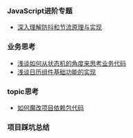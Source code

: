 ### JavaScript进阶专题
- [深入理解防抖和节流原理与实现](https://github.com/hu0950/article/blob/master/JavaScript%E8%BF%9B%E9%98%B6/%E6%B7%B1%E5%85%A5%E7%90%86%E8%A7%A3%E9%98%B2%E6%8A%96%E5%92%8C%E8%8A%82%E6%B5%81%E5%8E%9F%E7%90%86%E4%B8%8E%E5%AE%9E%E7%8E%B0.md)

### 业务思考
- [浅谈如何从状态机的角度来思考业务代码](https://github.com/hu0950/article/blob/master/%E4%B8%9A%E5%8A%A1%E6%80%9D%E8%80%83/%E6%B5%85%E8%B0%88%E5%A6%82%E4%BD%95%E4%BB%8E%E7%8A%B6%E6%80%81%E6%9C%BA%E7%9A%84%E8%A7%92%E5%BA%A6%E6%9D%A5%E6%80%9D%E8%80%83%E4%B8%9A%E5%8A%A1%E4%BB%A3%E7%A0%81%EF%BC%88%E4%BF%AE%E6%94%B9%E5%90%8E%EF%BC%89.md)
- [浅谈日历组件基础功能的实现](https://github.com/hu0950/article/blob/master/%E4%B8%9A%E5%8A%A1%E6%80%9D%E8%80%83/%E6%B5%85%E8%B0%88%E7%94%A8%E7%8A%B6%E6%80%81%E6%9C%BA%E6%80%9D%E8%B7%AF%E6%9D%A5%E7%AE%80%E5%8C%96%E4%B8%9A%E5%8A%A1%E4%BB%A3%E7%A0%81.md)

### topic思考
- [如何魔改项目依赖包代码](https://github.com/hu0950/article/blob/master/topic%E6%80%9D%E8%80%83/%E5%A6%82%E4%BD%95%E9%AD%94%E6%94%B9%E9%A1%B9%E7%9B%AE%E4%BE%9D%E8%B5%96%E5%8C%85%E4%BB%A3%E7%A0%81.md)

### 项目踩坑总结
